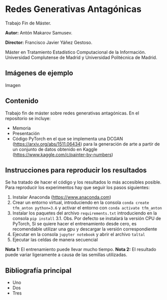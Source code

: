 # Redes Generativas Antagónicas
Trabajo Fin de Máster.

**Autor:** Antón Makarov Samusev.

**Director:** Francisco Javier Yáñez Gestoso.

Máster en Tratamiento Estadístico Computacional de la Información. Universidad Complutense de Madrid y Universidad Politécnica de Madrid.

## Imágenes de ejemplo
Imagen

## Contenido
Trabajo fin de máster sobre redes generativas antagónicas. En el repositorio se incluye:
- Memoria
- Presentación
- Código PyTorch en el que se implementa una DCGAN (https://arxiv.org/abs/1511.06434) para la generación de arte a partir de un conjunto de datos obtenido en Kaggle (https://www.kaggle.com/c/painter-by-numbers)

## Instrucciones para reproducir los resultados
Se ha tratado de hacer el código y los resultados lo más accesibles posible. Para reproducir los experimentos hay que seguir los pasos siguientes:

1. Instalar Anaconda (https://www.anaconda.com)
2. Crear un entorno virtual, introduciendo en la consola `conda create tfm_anton python=3.6` y activar el entorno con `conda activate tfm_anton`
3. Instalar los paquetes del archivo `requirements.txt` introduciendo en la consola `pip install`
3.1. Obs. Por defecto se instalará la versión CPU de PyTorch, Si se quiere hacer el entrenamiento desde cero, es recomendable utilizar una gpu y descargar la versión correspondiente
4. Ejecutar en la consola `jupyter notebook` y abrir el archivo `taltal`
5. Ejecutar las celdas de manera secuencial

**Nota 1:** El entrenamiento puede llevar mucho tiempo.
**Nota 2:** El resultado puede variar ligeramente a causa de las semillas utilizadas.

## Bibliografía principal
- Uno
- Dos
- Tres
